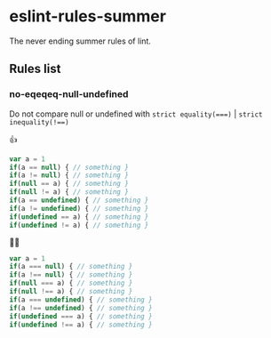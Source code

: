 # eslint-rules-summer

The never ending summer rules of lint.

## Rules list

### no-eqeqeq-null-undefined

Do not compare null or undefined with `strict equality(===)` | `strict inequality(!==)`

👍

```javascript
var a = 1
if(a == null) { // something }
if(a != null) { // something }
if(null == a) { // something }
if(null != a) { // something }
if(a == undefined) { // something }
if(a != undefined) { // something }
if(undefined == a) { // something }
if(undefined != a) { // something }
```

🙅‍♂️

```javascript
var a = 1
if(a === null) { // something }
if(a !== null) { // something }
if(null === a) { // something }
if(null !== a) { // something }
if(a === undefined) { // something }
if(a !== undefined) { // something }
if(undefined === a) { // something }
if(undefined !== a) { // something }
```

